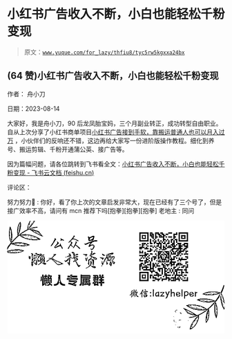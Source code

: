 # 小红书广告收入不断，小白也能轻松千粉变现

> 原文：[`www.yuque.com/for_lazy/thfiu8/tyc5rw5kgxxa24bx`](https://www.yuque.com/for_lazy/thfiu8/tyc5rw5kgxxa24bx)



## (64 赞)小红书广告收入不断，小白也能轻松千粉变现 

作者： 舟小刀 

日期：2023-08-14 

大家好，我是舟小刀，90 后龙凤胎宝妈，三个月副业转正，成功转型自由职业。自从上次分享了小红书商单项目[小红书广告接到手软，靠搬运普通人也可以月入过万](https://kghub8c63q.feishu.cn/docx/TMmodkbnAo43jGxLAThcyBndnO5) ，小伙伴们的反响还不错，这边再给大家写一份进阶版操作教程。细化到养号、搬运剪辑、千粉开通蒲公英、接广告等。 

因为篇幅问题，请各位跳转到飞书看全文：[‍⁣⁤⁣‌‌⁡‌⁤‌⁡⁢‬⁢⁣‬⁣⁣⁣⁣⁡⁢‍⁣‍⁣⁢⁤⁢⁢⁡⁢⁡‍‍⁢⁣⁤小红书广告收入不断，小白也能轻松千粉变现 - 飞书云文档 (](https://kghub8c63q.feishu.cn/docx/Qb3CdgLR6oUz2fxov65c1uB7nJg)[feishu.cn](http://feishu.cn)[)](https://kghub8c63q.feishu.cn/docx/Qb3CdgLR6oUz2fxov65c1uB7nJg) 

评论区： 

努力努力🤔 : 你好，看了你上次的文章启发非常大，现在已经有了三个号了，但是接广效率不高，请问有 mcn 推荐下吗[抱拳][抱拳][抱拳] 老地主 : 同问 

![](img/894d30a529e7c37bcd3392323c99941c.png)  